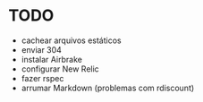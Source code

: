 # TODO
- cachear arquivos estáticos
- enviar 304
- instalar Airbrake
- configurar New Relic
- fazer rspec
- arrumar Markdown (problemas com rdiscount)
